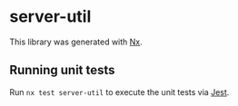 # server-util

This library was generated with [Nx](https://nx.dev).

## Running unit tests

Run `nx test server-util` to execute the unit tests via [Jest](https://jestjs.io).
